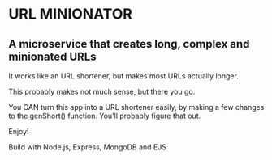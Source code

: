 # URL MINIONATOR

## A microservice that creates long, complex and minionated URLs

It works like an URL shortener, but makes most URLs actually longer. 

This probably makes not much sense, but there you go. 

You CAN turn this app into a URL shortener easily, by making a few changes to the genShort() function. You'll probably figure that out. 

Enjoy!

Build with Node.js, Express, MongoDB and EJS